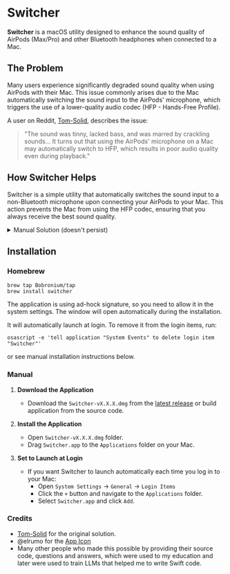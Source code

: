 # Switcher

**Switcher** is a macOS utility designed to enhance the sound quality of AirPods (Max/Pro) and other Bluetooth headphones when connected to a Mac.

## The Problem

Many users experience significantly degraded sound quality when using AirPods with their Mac. 
This issue commonly arises due to the Mac automatically switching the sound input to the AirPods' microphone, which triggers the use of a lower-quality audio codec (HFP - Hands-Free Profile).

A user on Reddit, [Tom-Solid](https://www.reddit.com/r/airpods/comments/11zhtj0/finally_quick_fix_for_poor_sound_quality_on_mac/), describes the issue:

> "The sound was tinny, lacked bass, and was marred by crackling sounds... It turns out that using the AirPods' microphone on a Mac may automatically switch to HFP, which results in poor audio quality even during playback."

## How Switcher Helps

Switcher is a simple utility that automatically switches the sound input to a non-Bluetooth microphone upon connecting your AirPods to your Mac.
This action prevents the Mac from using the HFP codec, ensuring that you always receive the best sound quality.

<details>
<summary>Manual Solution (doesn't persist)</summary>

To manually fix this issue, upon each connection of AirPods to your Mac, you can follow these steps:
- Navigate to **Sound Settings** on your Mac.
- Access the **Output & Input** section.
- Click on the **Input** tab.
- Select any input device other than your Apple AirPod's microphone.

Following these steps should immediately improve the sound quality.
</details>

## Installation

### Homebrew
```shell
brew tap Bobronium/tap
brew install switcher
```
The application is using ad-hock signature, so you need to allow it in the system settings. The window will open automatically during the installation.

It will automatically launch at login. To remove it from the login items, run:
```shell
osascript -e 'tell application "System Events" to delete login item "Switcher"'
```
or see manual installation instructions below.


### Manual
1. **Download the Application**
   - Download the `Switcher-vX.X.X.dmg` from the [latest release](https://github.com/Bobronium/Switcher/releases/latest) or build application from the source code.

2. **Install the Application**
   - Open `Switcher-vX.X.X.dmg` folder.
   - Drag `Switcher.app` to the `Applications` folder on your Mac.

3. **Set to Launch at Login**
   - If you want Switcher to launch automatically each time you log in to your Mac:
     - Open `System Settings` -> `General` -> `Login Items`
     - Click the `+` button and navigate to the `Applications` folder.
     - Select `Switcher.app` and click `Add`.


### Credits
- [Tom-Solid](https://www.reddit.com/r/airpods/comments/11zhtj0/finally_quick_fix_for_poor_sound_quality_on_mac/) for the original solution.
- @elrumo for the [App Icon](https://github.com/elrumo/macOS_Big_Sur_icons_replacements)
- Many other people who made this possible by providing their source code, questions and answers, which were used to my education and later were used to train LLMs that helped me to write Swift code.

